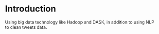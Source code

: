 # Introduction
Using big data technology like Hadoop and DASK, in addition to using NLP to clean tweets data.
